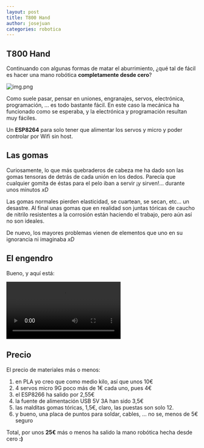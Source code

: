```yaml
---
layout: post
title: T800 Hand
author: josejuan
categories: robotica
---
```


## T800 Hand

Continuando con algunas formas de matar el aburrimiento, ¿qué tal de fácil es hacer una mano
robótica **completamente desde cero**?

![img.png](../../../../images/t800-hand.png)

Como suele pasar, pensar en uniones, engranajes, servos, electrónica, programación, ... es todo
bastante fácil. En este caso la mecánica ha funcionado como se esperaba, y la electrónica y programación
resultan muy fáciles.

Un **ESP8264** para solo tener que alimentar los servos y micro y poder controlar por Wifi sin host.

## Las gomas

Curiosamente, lo que más quebraderos de cabeza me ha dado son las gomas tensoras de detrás de cada unión
en los dedos. Parecía que cualquier gomita de éstas para el pelo iban a servir ¡y sirven!... durante unos
minutos *xD*

Las gomas normales pierden elasticidad, se cuartean, se secan, etc... un desastre. Al final unas gomas
que en realidad son juntas tóricas de caucho de nitrilo resistentes a la corrosión están haciendo el
trabajo, pero aún así no son ideales.

De nuevo, los mayores problemas vienen de elementos que uno en su ignorancia ni imaginaba *xD*

## El engendro

Bueno, y aquí está:

<video src="../../../../images/t800-hand.mp4" controls></video>

## Precio

El precio de materiales más o menos:

1. en PLA yo creo que como medio kilo, así que unos 10€
2. 4 servos micro 9G poco más de 1€ cada uno, pues 4€
3. el ESP8266 ha salido por 2,55€
4. la fuente de alimentación USB 5V 3A han sido 3,5€
5. las malditas gomas tóricas, 1,5€, claro, las puestas son solo 12.
5. y bueno, una placa de puntos para soldar, cables, ... no se, menos de 5€ seguro

Total, por unos **25€** más o menos ha salido la mano robótica hecha desde cero **:)**